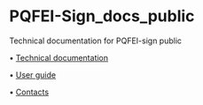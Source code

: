 # PQFEI-Sign_docs_public

Technical documentation for PQFEI-sign public

• <a href="https://github.com/Tezim/PQFEI-Sign_docs_public/blob/main/tech.md" target="_blank">Technical documentation</a>

• <a href="https://github.com/Tezim/PQFEI-Sign_docs_public/blob/main/user.md" target="_blank">User guide</a>

• <a href="https://github.com/Tezim/PQFEI-Sign_docs_public/blob/main/contacts" target="_blank">Contacts</a>
